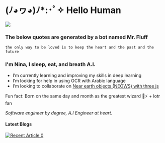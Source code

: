 # (ﾉ◕ヮ◕)ﾉ*:･ﾟ✧ Hello Human
 ![](https://komarev.com/ghpvc/?username=NinaM31&color=78b6c2)

### The below quotes are generated by a bot named Mr. Fluff
<!-- fluff starts -->
```
the only way to be loved is to keep the heart and the past and the future
```
<!-- fluff ends -->
### I'm Nina, I sleep, eat, and breath A.I.

- I’m currently learning and improving my skills in deep learning 
- I’m looking for help in using OCR with Arabic language
- I’m looking to collaborate on [Near earth objects (NEOWS) with three js](https://github.com/NinaM31/Live-NearEarthObject)  

Fun fact: Born on the same day and month as the greatest wizard 🧙⚡ + lotr fan

*Software engineer by degree, A.I Engineer at heart.* 

#### Latest Blogs
 <a target="_blank" href="https://github-readme-medium-recent-article.vercel.app/medium/@ninamaamary/0"><img src="https://github-readme-medium-recent-article.vercel.app/medium/@ninamaamary/0" alt="Recent Article 0"> </a>
